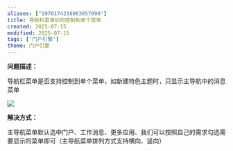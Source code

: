 ```yaml
---
aliases: ["1970174238063057090"]
title: 导航栏菜单如何控制到单个菜单
created: 2025-07-15
modified: 2025-07-15
tags: ['门户引擎']
theme: 门户引擎
---
```


**问题描述：**

导航栏菜单是否支持控制到单个菜单，如新建特色主题时，只显示主导航中的消息菜单

![](https://myhelpdoc.oss-cn-heyuan.aliyuncs.com/mdimages/e572fa0bab0bdd620b3f4d5b122df031.jpg)

**解决方式：**

主导航菜单默认选中门户、工作消息、更多应用、我们可以按照自己的需求勾选需要显示的菜单即可（主导航菜单排列方式支持横向、竖向）

